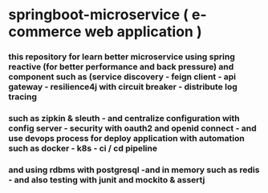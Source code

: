 # springboot-microservice ( e-commerce web application )
### this repository for learn better microservice using spring reactive (for better performance and back pressure) and component such as (service discovery - feign client - api gateway - resilience4j with circuit breaker - distribute log tracing 
### such as zipkin & sleuth - and centralize configuration with config server  - security with oauth2 and openid connect - and use devops process for deploy application with automation such as docker - k8s - ci / cd pipeline 
### and using rdbms with postgresql -and in memory such as redis - and also testing with junit and mockito & assertj
